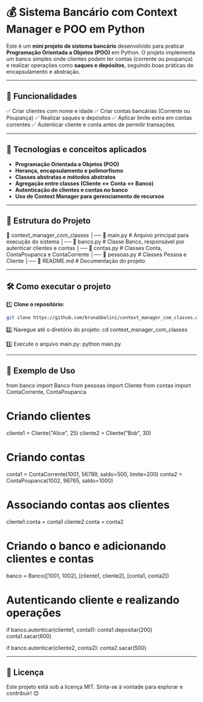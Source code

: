 # 💰 Sistema Bancário com Context Manager e POO em Python  

Este é um **mini projeto de sistema bancário** desenvolvido para praticar **Programação Orientada a Objetos (POO)** em Python. O projeto implementa um banco simples onde clientes podem ter contas (corrente ou poupança) e realizar operações como **saques e depósitos**, seguindo boas práticas de encapsulamento e abstração.  

---

## 📌 Funcionalidades
✅ Criar clientes com nome e idade
✅ Criar contas bancárias (Corrente ou Poupança)
✅ Realizar saques e depósitos
✅ Aplicar limite extra em contas correntes
✅ Autenticar cliente e conta antes de permitir transações

---

## 🚀 Tecnologias e conceitos aplicados  

- **Programação Orientada a Objetos (POO)**  
- **Herança, encapsulamento e polimorfismo**  
- **Classes abstratas e métodos abstratos**  
- **Agregação entre classes (Cliente ↔ Conta ↔ Banco)**  
- **Autenticação de clientes e contas no banco**  
- **Uso de Context Manager para gerenciamento de recursos**  

---

## 📁 Estrutura do Projeto  
📂 context_manager_com_classes 
│── 📄 main.py # Arquivo principal para execução do sistema 
│── 📄 banco.py # Classe Banco, responsável por autenticar clientes e contas 
│── 📄 contas.py # Classes Conta, ContaPoupanca e ContaCorrente 
│── 📄 pessoas.py # Classes Pessoa e Cliente 
│── 📄 README.md # Documentação do projeto

---

## 🛠 Como executar o projeto  

1️⃣ **Clone o repositório:**  
```bash
git clone https://github.com/brunabbelini/context_manager_com_classes.git
```

2️⃣ Navegue até o diretório do projeto:
cd context_manager_com_classes

3️⃣ Execute o arquivo main.py:
python main.py

---

## 🎯 Exemplo de Uso
from banco import Banco
from pessoas import Cliente
from contas import ContaCorrente, ContaPoupanca

# Criando clientes
cliente1 = Cliente("Alice", 25)
cliente2 = Cliente("Bob", 30)

# Criando contas
conta1 = ContaCorrente(1001, 56789, saldo=500, limite=200)
conta2 = ContaPoupanca(1002, 98765, saldo=1000)

# Associando contas aos clientes
cliente1.conta = conta1
cliente2.conta = conta2

# Criando o banco e adicionando clientes e contas
banco = Banco([1001, 1002], [cliente1, cliente2], [conta1, conta2])

# Autenticando cliente e realizando operações
if banco.autenticar(cliente1, conta1):
    conta1.depositar(200)
    conta1.sacar(600)

if banco.autenticar(cliente2, conta2):
    conta2.sacar(500)


---

## 📜 Licença
Este projeto está sob a licença MIT. Sinta-se à vontade para explorar e contribuir! 😊

